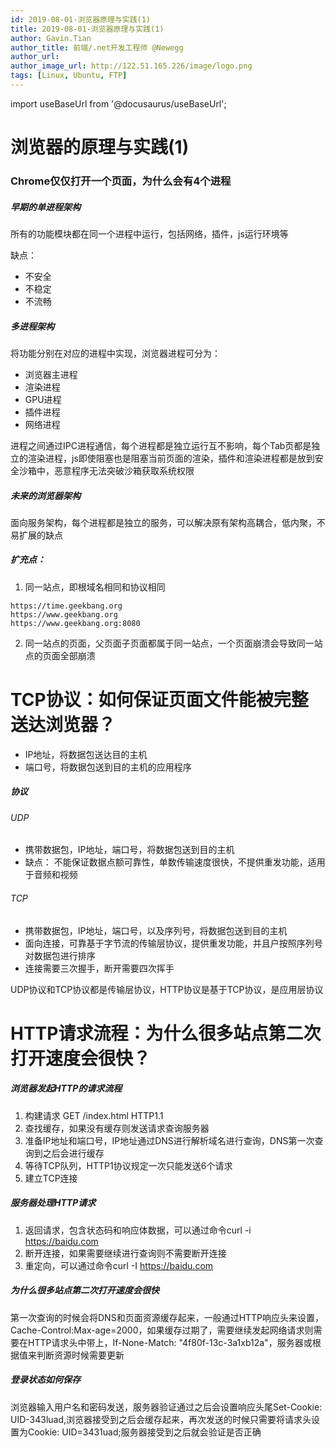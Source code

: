 ```yaml
---
id: 2019-08-01-浏览器原理与实践(1)
title: 2019-08-01-浏览器原理与实践(1)
author: Gavin.Tian
author_title: 前端/.net开发工程师 @Newegg
author_url:
author_image_url: http://122.51.165.226/image/logo.png
tags: [Linux, Ubuntu, FTP]
---
```


import useBaseUrl from '@docusaurus/useBaseUrl';

# 浏览器的原理与实践(1)
### Chrome仅仅打开一个页面，为什么会有4个进程
##### 早期的单进程架构
所有的功能模块都在同一个进程中运行，包括网络，插件，js运行环境等
<!--truncate-->
缺点：
- 不安全
- 不稳定
- 不流畅
##### 多进程架构
将功能分别在对应的进程中实现，浏览器进程可分为：
- 浏览器主进程
- 渲染进程
- GPU进程
- 插件进程
- 网络进程

进程之间通过IPC进程通信，每个进程都是独立运行互不影响，每个Tab页都是独立的渲染进程，js即使阻塞也是阻塞当前页面的渲染，插件和渲染进程都是放到安全沙箱中，恶意程序无法突破沙箱获取系统权限
##### 未来的浏览器架构
面向服务架构，每个进程都是独立的服务，可以解决原有架构高耦合，低内聚，不易扩展的缺点

##### 扩充点：
1. 同一站点，即根域名相同和协议相同
```
https://time.geekbang.org
https://www.geekbang.org
https://www.geekbang.org:8080
```
2. 同一站点的页面，父页面子页面都属于同一站点，一个页面崩溃会导致同一站点的页面全部崩溃

# TCP协议：如何保证页面文件能被完整送达浏览器？
- IP地址，将数据包送达目的主机
- 端口号，将数据包送到目的主机的应用程序

##### 协议
###### UDP
- 携带数据包，IP地址，端口号，将数据包送到目的主机
- 缺点： 不能保证数据点额可靠性，单数传输速度很快，不提供重发功能，适用于音频和视频
###### TCP
- 携带数据包，IP地址，端口号，以及序列号，将数据包送到目的主机
- 面向连接，可靠基于字节流的传输层协议，提供重发功能，并且户按照序列号对数据包进行排序
- 连接需要三次握手，断开需要四次挥手

UDP协议和TCP协议都是传输层协议，HTTP协议是基于TCP协议，是应用层协议

# HTTP请求流程：为什么很多站点第二次打开速度会很快？
##### 浏览器发起HTTP的请求流程
1. 构建请求 GET /index.html HTTP1.1
2. 查找缓存，如果没有缓存则发送请求查询服务器
3. 准备IP地址和端口号，IP地址通过DNS进行解析域名进行查询，DNS第一次查询到之后会进行缓存
4. 等待TCP队列，HTTP1协议规定一次只能发送6个请求
5. 建立TCP连接
##### 服务器处理HTTP请求
1. 返回请求，包含状态码和响应体数据，可以通过命令curl -i https://baidu.com
2. 断开连接，如果需要继续进行查询则不需要断开连接
3. 重定向，可以通过命令curl -I https://baidu.com
##### 为什么很多站点第二次打开速度会很快
第一次查询的时候会将DNS和页面资源缓存起来，一般通过HTTP响应头来设置，Cache-Control:Max-age=2000，如果缓存过期了，需要继续发起网络请求则需要在HTTP请求头中带上，If-None-Match: "4f80f-13c-3a1xb12a"，服务器或根据值来判断资源时候需要更新
##### 登录状态如何保存
浏览器输入用户名和密码发送，服务器验证通过之后会设置响应头尾Set-Cookie: UID-343luad,浏览器接受到之后会缓存起来，再次发送的时候只需要将请求头设置为Cookie: UID=3431uad;服务器接受到之后就会验证是否正确
